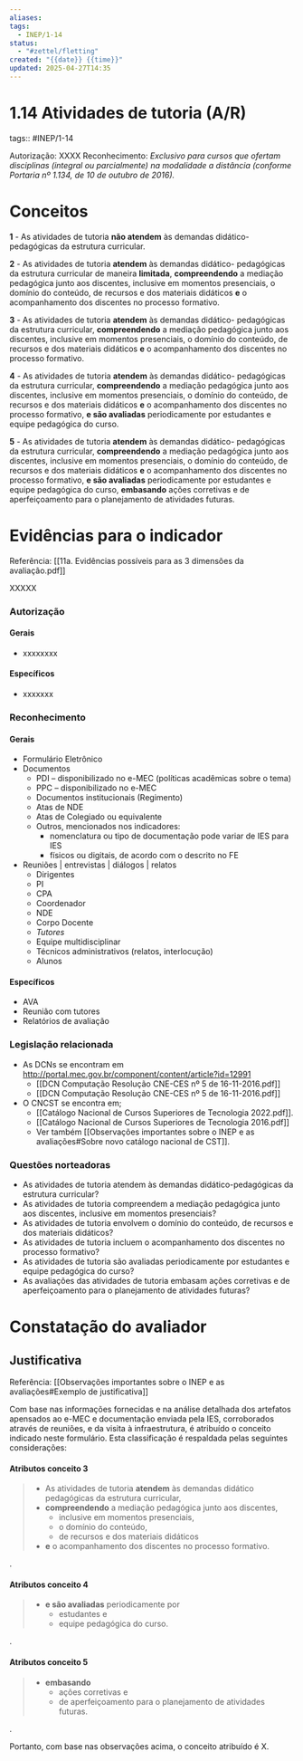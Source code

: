 ```yaml
---
aliases: 
tags:
  - INEP/1-14
status:
  - "#zettel/fletting"
created: "{{date}} {{time}}"
updated: 2025-04-27T14:35
---
```

# 1.14 Atividades de tutoria (A/R)

tags:: #INEP/1-14

Autorização: XXXX
Reconhecimento: _Exclusivo para cursos que ofertam disciplinas (integral ou parcialmente) na modalidade a distância (conforme Portaria nº 1.134, de 10 de outubro de 2016)._

# Conceitos

**1** - As atividades de tutoria **não atendem** às demandas didático- pedagógicas da estrutura curricular.

**2** - As atividades de tutoria **atendem** às demandas didático- pedagógicas da estrutura curricular de maneira **limitada**, **compreendendo** a mediação pedagógica junto aos discentes, inclusive em momentos presenciais, o domínio do conteúdo, de recursos e dos materiais didáticos **e** o acompanhamento dos discentes no processo formativo.

**3** - As atividades de tutoria **atendem** às demandas didático- pedagógicas da estrutura curricular, **compreendendo** a mediação pedagógica junto aos discentes, inclusive em momentos presenciais, o domínio do conteúdo, de recursos e dos materiais didáticos **e** o acompanhamento dos discentes no processo formativo.

**4** - As atividades de tutoria **atendem** às demandas didático- pedagógicas da estrutura curricular, **compreendendo** a mediação pedagógica junto aos discentes, inclusive em momentos presenciais, o domínio do conteúdo, de recursos e dos materiais didáticos **e** o acompanhamento dos discentes no processo formativo, **e são avaliadas** periodicamente por estudantes e equipe pedagógica do curso.

**5** - As atividades de tutoria **atendem** às demandas didático- pedagógicas da estrutura curricular, **compreendendo** a mediação pedagógica junto aos discentes, inclusive em momentos presenciais, o domínio do conteúdo, de recursos e dos materiais didáticos **e** o acompanhamento dos discentes no processo formativo, **e são avaliadas** periodicamente por estudantes e equipe pedagógica do curso, **embasando** ações corretivas e de aperfeiçoamento para o planejamento de atividades futuras.

# Evidências para o indicador

Referência: [[11a. Evidências possíveis para as 3 dimensões da avaliação.pdf]]

XXXXX

### Autorização

#### Gerais

- xxxxxxxx

#### Específicos

- xxxxxxx

### Reconhecimento

#### Gerais

- Formulário Eletrônico
- Documentos
 	- PDI – disponibilizado no e-MEC (políticas acadêmicas sobre o tema)
 	- PPC – disponibilizado no e-MEC
 	- Documentos institucionais (Regimento)
 	- Atas de NDE
 	- Atas de Colegiado ou equivalente
 	- Outros, mencionados nos indicadores:
  		- nomenclatura ou tipo de documentação pode variar de IES para IES
  		- físicos ou digitais, de acordo com o descrito no FE
- Reuniões | entrevistas | diálogos | relatos
 	- Dirigentes
 	- PI
 	- CPA
 	- Coordenador
 	- NDE
 	- Corpo Docente
 	- _Tutores_
 	- Equipe multidisciplinar
 	- Técnicos administrativos (relatos, interlocução)
 	- Alunos

#### Específicos

- AVA
- Reunião com tutores
- Relatórios de avaliação

### Legislação relacionada

- As DCNs se encontram em <http://portal.mec.gov.br/component/content/article?id=12991>
 	- [[DCN Computação Resolução CNE-CES nº 5 de 16-11-2016.pdf]]
 	- [[DCN Computação Resolução CNE-CES nº 5 de 16-11-2016.pdf]]
- O CNCST se encontra em;
 	- [[Catálogo Nacional de Cursos Superiores de Tecnologia 2022.pdf]].
 	- [[Catálogo Nacional de Cursos Superiores de Tecnologia 2016.pdf]]
 	- Ver também [[Observações importantes sobre o INEP e as avaliações#Sobre novo catálogo nacional de CST]].

### Questões norteadoras

- As atividades de tutoria atendem às demandas didático-pedagógicas da estrutura curricular?
- As atividades de tutoria compreendem a mediação pedagógica junto aos discentes, inclusive em momentos presenciais?
- As atividades de tutoria envolvem o domínio do conteúdo, de recursos e dos materiais didáticos?
- As atividades de tutoria incluem o acompanhamento dos discentes no processo formativo?
- As atividades de tutoria são avaliadas periodicamente por estudantes e equipe pedagógica do curso?
- As avaliações das atividades de tutoria embasam ações corretivas e de aperfeiçoamento para o planejamento de atividades futuras?

# Constatação do avaliador

## Justificativa

Referência: [[Observações importantes sobre o INEP e as avaliações#Exemplo de justificativa]]

Com base nas informações fornecidas e na análise detalhada dos artefatos apensados ao e-MEC e documentação enviada pela IES, corroborados através de reuniões, e da visita à infraestrutura, é atribuído o conceito indicado neste formulário. Esta classificação é respaldada pelas seguintes considerações:

#### Atributos conceito 3

> - As atividades de tutoria **atendem** às demandas didático pedagógicas da estrutura curricular,
> - **compreendendo** a mediação pedagógica junto aos discentes,
>  	- inclusive em momentos presenciais,
>  	- o domínio do conteúdo,
>  	- de recursos e dos materiais didáticos
> - **e** o acompanhamento dos discentes no processo formativo.

.

#### Atributos conceito 4

> - **e são avaliadas** periodicamente por
>  	- estudantes e
>  	- equipe pedagógica do curso.

.

#### Atributos conceito 5

> - **embasando**
>  	- ações corretivas e
>  	- de aperfeiçoamento para o planejamento de atividades futuras.

.

Portanto, com base nas observações acima, o conceito atribuído é X.
